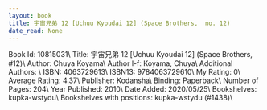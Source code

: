 ```yaml
---
layout: book
title: 宇宙兄弟 12 [Uchuu Kyoudai 12] (Space Brothers,  no. 12)
date_read: None
---
```


Book Id: 10815031\ 
Title: 宇宙兄弟 12 [Uchuu Kyoudai 12] (Space Brothers, #12)\ 
Author: Chuya Koyama\ 
Author l-f: Koyama, Chuya\ 
Additional Authors: \ 
ISBN: 4063729613\ 
ISBN13: 9784063729610\ 
My Rating: 0\ 
Average Rating: 4.37\ 
Publisher: Kodansha\ 
Binding: Paperback\ 
Number of Pages: 204\ 
Year Published: 2010\ 
Date Added: 2020/05/25\ 
Bookshelves: kupka-wstydu\ 
Bookshelves with positions: kupka-wstydu (#1438)\ 


